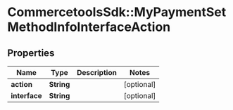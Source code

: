 # CommercetoolsSdk::MyPaymentSetMethodInfoInterfaceAction

## Properties
Name | Type | Description | Notes
------------ | ------------- | ------------- | -------------
**action** | **String** |  | [optional] 
**interface** | **String** |  | [optional] 

